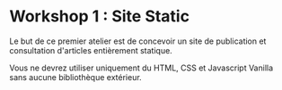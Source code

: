 # Workshop 1 : Site Static

Le but de ce premier atelier est de concevoir un site de publication et consultation d'articles entièrement statique.

Vous ne devrez utiliser uniquement du HTML, CSS et Javascript Vanilla sans aucune bibliothèque extérieur.
